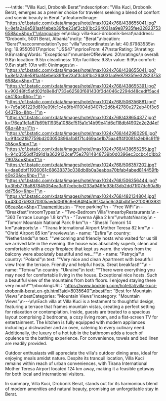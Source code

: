 ---\ntitle: "Villa Kuci, Drobonik Berat"\ndescription: "Villa Kuci, Drobonik Berat, emerges as a premier choice for travelers seeking a blend of comfort and scenic beauty in Berat."\nfeaturedImage: "https://cf.bstatic.com/xdata/images/hotel/max1024x768/438655041.jpg?k=8efa2a6e581aaf4ebeb39fbe23af3cb81bc264031aa9e87935fee32823753658&o=&hp=1"\nlanguage: en\nslug: villa-kuci-drobonik-berat\naddress: "Drobonik, 5001 Berat, Albania"\ncity: "Berat"\nlocation: "Berat"\naccommodationType: "villa"\ncoordinates:\n  lat: 40.67983535\n  lng: 19.95505017\nprice: "US$47"\npriceFrom: 47\nstarRating: 3\nrating: 9.8\nratingWords: "Exceptional"\nnumberOfReviews: 20\nratings:\n  overall: 9.8\n  location: 9.5\n  cleanliness: 10\n  facilities: 9.8\n  value: 9.9\n  comfort: 9.8\n  staff: 10\n  wifi: 0\nimages:\n  - "https://cf.bstatic.com/xdata/images/hotel/max1024x768/438655041.jpg?k=8efa2a6e581aaf4ebeb39fbe23af3cb81bc264031aa9e87935fee32823753658&o=&hp=1"\n  - "https://cf.bstatic.com/xdata/images/hotel/max1024x768/438655391.jpg?k=90348fc5afd02fd8e8d1733e62583f681430f3d4046c2294d48cedff5ac4ce41&o=&hp=1"\n  - "https://cf.bstatic.com/xdata/images/hotel/max1024x768/506356881.jpg?k=7e5a361229d810e09fc1c4e8fb411004d3407fc2d6b42780e272eb40f3c66437&o=&hp=1"\n  - "https://cf.bstatic.com/xdata/images/hotel/max1024x768/438654377.jpg?k=f76ea1fc1a87b69b11935a1088cf515a1c14b99e41d6cf18dbf4902e2e2d4ef6&o=&hp=1"\n  - "https://cf.bstatic.com/xdata/images/hotel/max1024x768/442980296.jpg?k=91f4d2187759bd203050896a1b8f7fc469a4e1b75aa4ff4f0081a2eb9c91f935&o=&hp=1"\n  - "https://cf.bstatic.com/xdata/images/hotel/max1024x768/438655255.jpg?k=94d3556df7d91d1a3629132cef75e27814848739b0d0396ec3ccbc4c1bb27907&o=&hp=1"\n  - "https://cf.bstatic.com/xdata/images/hotel/max1024x768/506357202.jpg?k=dae8dbf11936061c68638373c038db8b0a3eabba70bfab4abed814459fbe0e20&o=&hp=1"\n  - "https://cf.bstatic.com/xdata/images/hotel/max1024x768/506356444.jpg?k=3feb778a887845054ea3a97cebcbd233a946fe93bf3db2dd71f07dc50a8bdd75&o=&hp=1"\n  - "https://cf.bstatic.com/xdata/images/hotel/max1024x768/482134804.jpg?k=43b07b93370305aedd06f9c9eb84945d9f74a5c6c34bdbf5e2f0090393106cae&o=&hp=1"\namenities:\n  - "Free parking"\n  - "Free WiFi"\n  - "Breakfast"\nroomTypes:\n  - "Two-Bedroom Villa"\nnearbyRestaurants:\n  - "360 Terrace Lounge 1.8 km"\n  - "Taverna Ajika 2 km"\nwhatsNearby:\n  - "Tomorr Mountain National Park 9 km"\n  - "Sheshi Tomorri 14 km"\nairports:\n  - "Tirana International Airport Mother Teresa 82 km"\n  - "Ohrid Airport 85 km"\nreviews:\n  - name: "Esfira"\n    country: "Netherlands"\n    text: "“welcoming and friendly hosts who waited for us till we arrived late in the evening. the house was absolutely superb, clean and comfortable with a cozy fireplace that kept us warm. the views from the balcony were absolutely beautiful and we...”"\n  - name: "Patrycja"\n    country: "Poland"\n    text: "“Very nice and clean Apartment with beautiful view from the terrace. Friendly and helpful hosts. Great breakfast!”"\n  - name: "Тетяна"\n    country: "Ukraine"\n    text: "“There were everything you may need for comfortable living in the house. Exceptional nice hosts. Such a beautiful view of the mountains from both floors. I enjoyed staying there very much!”"\nbookingURL: "https://www.booking.com/hotel/al/villa-kuci-drobonik-berat.en-gb.html?aid=8035640"\nbestFor: "Best for Mountain Views"\nbestCategories: "Mountain Views"\ncategory: "Mountain Views"\n---\n\nEach villa at Villa Kuci is a testament to thoughtful design, featuring a terrace that frames mountain vistas, creating a perfect setting for relaxation or contemplation. Inside, guests are treated to a spacious layout comprising 2 bedrooms, a cozy living room, and a flat-screen TV for entertainment. The kitchen is fully equipped with modern appliances including a dishwasher and an oven, catering to every culinary need. Additionally, the luxury of a hot tub in the bathroom adds a touch of opulence to the bathing experience. For convenience, towels and bed linen are readily provided.

Outdoor enthusiasts will appreciate the villa's outdoor dining area, ideal for enjoying meals amidst nature. Despite its tranquil location, Villa Kuci remains within reach of urban conveniences, with Tirana International Mother Teresa Airport located 124 km away, making it a feasible getaway for both local and international visitors.

In summary, Villa Kuci, Drobonik Berat, stands out for its harmonious blend of modern amenities and natural beauty, promising an unforgettable stay in Berat.